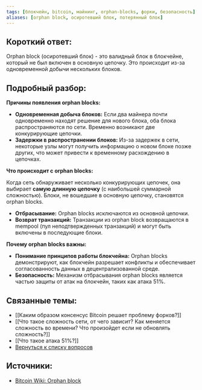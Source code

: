 ```yaml
---
tags: [блокчейн, bitcoin, майнинг, orphan-blocks, форки, безопасность]
aliases: [orphan block, осиротевший блок, потерянный блок]
---
```

## Короткий ответ:

Orphan block (осиротевший блок) - это валидный блок в блокчейне, который не был включен в основную цепочку.  Это происходит из-за одновременной добычи нескольких блоков.

## Подробный разбор:

**Причины появления orphan blocks:**

* **Одновременная добыча блоков:**  Если два майнера почти одновременно находят решение для нового блока,  оба блока распространяются по сети.  Временно возникают две конкурирующие цепочки.
* **Задержки в распространении блоков:** Из-за задержек в сети,  некоторые узлы могут получить информацию о новом блоке позже других, что может привести к временному расхождению в цепочках.

**Что происходит с orphan blocks:**

Когда сеть обнаруживает несколько конкурирующих цепочек, она выбирает **самую длинную цепочку** (с наибольшей суммарной сложностью).  Блоки, не вошедшие в основную цепочку, становятся orphan blocks.

* **Отбрасывание:** Orphan blocks исключаются из основной цепочки.
* **Возврат транзакций:** Транзакции из orphan block возвращаются в mempool (пул неподтвержденных транзакций) и могут быть включены в последующие блоки.

**Почему orphan blocks важны:**

* **Понимание принципов работы блокчейна:**  Orphan blocks демонстрируют, как блокчейн разрешает конфликты и обеспечивает согласованность данных в децентрализованной среде.
* **Безопасность:**  Механизм отбрасывания orphan blocks является частью защиты от атак на блокчейн, таких как атака 51%.

## Связанные темы:

* [[Каким образом консенсус Bitcoin решает проблему форков?]]
* [[Что такое сложность сети, от чего зависит? Как меняется сложность во времени? Что произойдет если не обновлять сложность?]]
* [[Что такое атака 51%?]]
* [Вернуться к списку вопросов](3.%20Список%20вопросов)

## Источники:

* [Bitcoin Wiki: Orphan block](https://en.bitcoinwiki.org/wiki/Orphan_block)